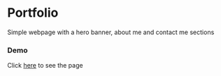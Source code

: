 # Portfolio

Simple webpage with a hero banner, about me and contact me sections

### Demo

Click [here](https://aolumoh.github.io/portfolio/) to see the page